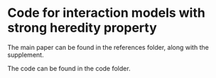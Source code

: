 # Code for interaction models with strong heredity property

The main paper can be found in the references folder, along with the supplement.  

The code can be found in the code folder.
